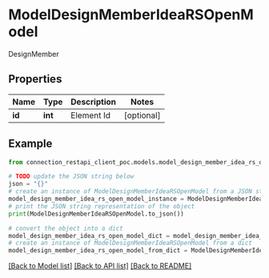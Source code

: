 # ModelDesignMemberIdeaRSOpenModel

DesignMember

## Properties

Name | Type | Description | Notes
------------ | ------------- | ------------- | -------------
**id** | **int** | Element Id | [optional] 

## Example

```python
from connection_restapi_client_poc.models.model_design_member_idea_rs_open_model import ModelDesignMemberIdeaRSOpenModel

# TODO update the JSON string below
json = "{}"
# create an instance of ModelDesignMemberIdeaRSOpenModel from a JSON string
model_design_member_idea_rs_open_model_instance = ModelDesignMemberIdeaRSOpenModel.from_json(json)
# print the JSON string representation of the object
print(ModelDesignMemberIdeaRSOpenModel.to_json())

# convert the object into a dict
model_design_member_idea_rs_open_model_dict = model_design_member_idea_rs_open_model_instance.to_dict()
# create an instance of ModelDesignMemberIdeaRSOpenModel from a dict
model_design_member_idea_rs_open_model_from_dict = ModelDesignMemberIdeaRSOpenModel.from_dict(model_design_member_idea_rs_open_model_dict)
```
[[Back to Model list]](../README.md#documentation-for-models) [[Back to API list]](../README.md#documentation-for-api-endpoints) [[Back to README]](../README.md)


